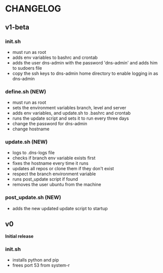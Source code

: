 # CHANGELOG

## v1-beta

### init.sh

-   must run as root
-   adds env variables to bashrc and crontab
-   adds the user dns-admin with the password 'dns-admin' and adds him to sudoers file
-   copy the ssh keys to dns-admin home directory to enable logging in as dns-admin

### define.sh (NEW)

-   must run as root
-   sets the environment variables branch, level and server
-   adds env variables, and update.sh to .bashrc and crontab
-   runs the update script and sets it to run every three days
-   change the password for dns-admin
-   change hostname

### update.sh (NEW)

-   logs to .dns-logs file
-   checks if branch env variable exists first
-   fixes the hostname every time it runs
-   updates all repos or clone them if they don't exist
-   respect the branch environment variable
-   runs post_update script if found
-   removes the user ubuntu from the machine

### post_update.sh (NEW)

-   adds the new updated update script to startup

## v0

**Initial release**

### init.sh

-   installs python and pip
-   frees port 53 from system-r
